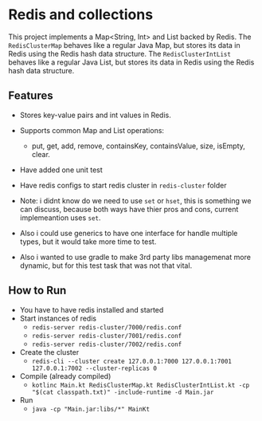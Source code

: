 # Redis and collections
This project implements a Map<String, Int> and List<Int> backed by Redis. The `RedisClusterMap` behaves like a regular Java Map, but stores its data in Redis using the Redis hash data structure. The `RedisClusterIntList` behaves like a regular Java List, but stores its data in Redis using the Redis hash data structure.

## Features
- Stores key-value pairs and int values in Redis.
- Supports common Map and List operations:
    - put, get, add, remove, containsKey, containsValue, size, isEmpty, clear.
- Have added one unit test
- Have redis configs to start redis cluster in `redis-cluster` folder

- Note: i didnt know do we need to use `set` or `hset`, this is something we can discuss, because both ways have thier pros and cons, current implemeantion uses `set`.
- Also i could use generics to have one interface for handle multiple types, but it would take more time to test.
- Also i wanted to use gradle to make 3rd party libs managemenat more dynamic, but for this test task that was not that vital.

## How to Run
- You have to have redis installed and started
- Start instances of redis
    - `redis-server redis-cluster/7000/redis.conf`
    - `redis-server redis-cluster/7001/redis.conf`
    - `redis-server redis-cluster/7002/redis.conf`
- Create the cluster
    - `redis-cli --cluster create 127.0.0.1:7000 127.0.0.1:7001 127.0.0.1:7002 --cluster-replicas 0`
- Compile (already compiled)
    - `kotlinc Main.kt RedisClusterMap.kt RedisClusterIntList.kt -cp "$(cat classpath.txt)" -include-runtime -d Main.jar`
- Run 
    - `java -cp "Main.jar:libs/*" MainKt`
